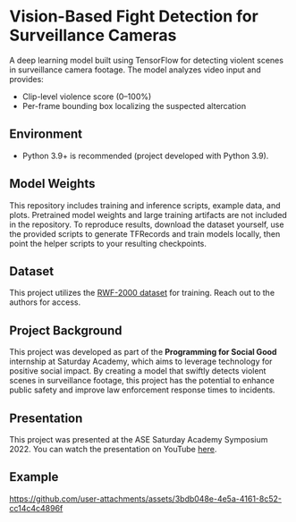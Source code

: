 # Vision-Based Fight Detection for Surveillance Cameras

A deep learning model built using TensorFlow for detecting violent scenes in surveillance camera footage. The model analyzes video input and provides:

- Clip-level violence score (0–100%)
- Per-frame bounding box localizing the suspected altercation

## Environment

- Python 3.9+ is recommended (project developed with Python 3.9).

## Model Weights

This repository includes training and inference scripts, example data, and plots. Pretrained model weights and large training artifacts are not included in the repository. To reproduce results, download the dataset yourself, use the provided scripts to generate TFRecords and train models locally, then point the helper scripts to your resulting checkpoints.

## Dataset

This project utilizes the [RWF-2000 dataset](https://arxiv.org/pdf/1911.05913v3) for training. Reach out to the authors for access.

## Project Background

This project was developed as part of the **Programming for Social Good** internship at Saturday Academy, which aims to leverage technology for positive social impact. By creating a model that swiftly detects violent scenes in surveillance footage, this project has the potential to enhance public safety and improve law enforcement response times to incidents.

## Presentation

This project was presented at the ASE Saturday Academy Symposium 2022. You can watch the presentation on YouTube [here](https://www.youtube.com/watch?v=WD-oEW791a0&t=4523s).

## Example

https://github.com/user-attachments/assets/3bdb048e-4e5a-4161-8c52-cc14c4c4896f
